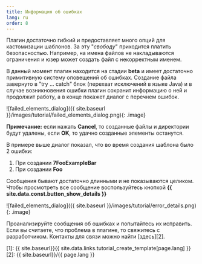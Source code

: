 ```yaml
---
title: Информация об ошибках
lang: ru
order: 8
---
```


Плагин достаточно гибкий и предоставляет много опций для кастомизации шаблонов. За эту "*свободу*" приходится платить безопасностью. Например, на имена файлов не накладываются ограничения и юзер может создать файл с некорректным именем.

В данный момент плагин находится на стадии **beta** и имеет достаточно примитивную систему оповещений об ошибках. Создание файла завернуто в "try ... catch" блок (перехват исключений в языке Java) и в случае возникновения ошибки плагин сохранит информацию о ней и продолжит работу, а в конце покажет диалог с перечнем ошибок.

![failed_elements_dialog]({{ site.baseurl }}/images/tutorial/failed_elements_dialog.png){: .image}

**Примечание:** если нажать **Cancel**, то созданные файлы и директории будут удалены, если **OK**, то удачно созданные элементы останутся.

В примере выше диалог показал, что во время создания шаблона было 2 ошибки:

1. При создании **7FooExampleBar**
2. При создании **Foo**

Сообщения бывают достаточно длинными и не показываются целиком. Чтобы просмотреть все сообщение воспользуйтесь кнопкой **{{ site.data.const.button_show_details }}**

![failed_elements_dialog]({{ site.baseurl }}/images/tutorial/error_details.png){: .image}

Проанализируйте сообщения об ошибках и попытайтесь их исправить. Если вы считаете, что проблема в плагине, то свяжитесь с разработчиком. Контакты для связи можно найти [здесь][2].


[1]: {{ site.baseurl}}{{ site.data.links.tutorial_create_template[page.lang] }}
[2]: {{ site.baseurl}}/{{ page.lang }}